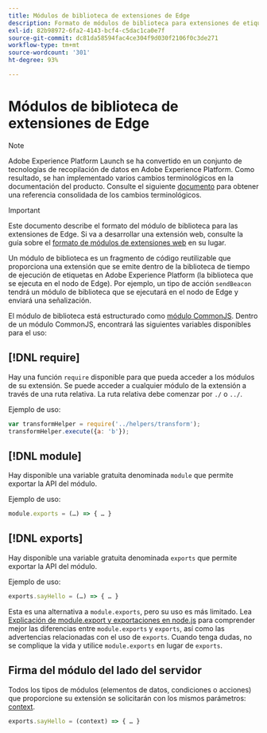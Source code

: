```yaml
---
title: Módulos de biblioteca de extensiones de Edge
description: Formato de módulos de biblioteca para extensiones de etiqueta en una propiedad Edge.
exl-id: 82b98972-6fa2-4143-bcf4-c5dac1ca0e7f
source-git-commit: dc81da58594fac4ce304f9d030f2106f0c3de271
workflow-type: tm+mt
source-wordcount: '301'
ht-degree: 93%

---
```


# Módulos de biblioteca de extensiones de Edge

>[!NOTE]
>
>Adobe Experience Platform Launch se ha convertido en un conjunto de tecnologías de recopilación de datos en Adobe Experience Platform. Como resultado, se han implementado varios cambios terminológicos en la documentación del producto. Consulte el siguiente [documento](../../term-updates.md) para obtener una referencia consolidada de los cambios terminológicos.

>[!IMPORTANT]
>
>Este documento describe el formato del módulo de biblioteca para las extensiones de Edge. Si va a desarrollar una extensión web, consulte la guía sobre el [formato de módulos de extensiones web](../web/format.md) en su lugar.

Un módulo de biblioteca es un fragmento de código reutilizable que proporciona una extensión que se emite dentro de la biblioteca de tiempo de ejecución de etiquetas en Adobe Experience Platform (la biblioteca que se ejecuta en el nodo de Edge). Por ejemplo, un tipo de acción `sendBeacon` tendrá un módulo de biblioteca que se ejecutará en el nodo de Edge y enviará una señalización.

El módulo de biblioteca está estructurado como [módulo CommonJS](https://nodejs.org/api/modules.html#modules-commonjs-modules). Dentro de un módulo CommonJS, encontrará las siguientes variables disponibles para el uso:

## [!DNL require]

Hay una función `require` disponible para que pueda acceder a los módulos de su extensión. Se puede acceder a cualquier módulo de la extensión a través de una ruta relativa. La ruta relativa debe comenzar por `./` o `../`.

Ejemplo de uso:

```js
var transformHelper = require('../helpers/transform');
transformHelper.execute({a: 'b'});
```

## [!DNL module]

Hay disponible una variable gratuita denominada `module` que permite exportar la API del módulo.

Ejemplo de uso:

```js
module.exports = (…) => { … }
```

## [!DNL exports]

Hay disponible una variable gratuita denominada `exports` que permite exportar la API del módulo.

Ejemplo de uso:

```js
exports.sayHello = (…) => { … }
```

Esta es una alternativa a `module.exports`, pero su uso es más limitado. Lea [Explicación de module.export y exportaciones en node.js](https://www.sitepoint.com/understanding-module-exports-exports-node-js/) para comprender mejor las diferencias entre `module.exports` y `exports`, así como las advertencias relacionadas con el uso de `exports`. Cuando tenga dudas, no se complique la vida y utilice `module.exports` en lugar de `exports`.

## Firma del módulo del lado del servidor

Todos los tipos de módulos (elementos de datos, condiciones o acciones) que proporcione su extensión se solicitarán con los mismos parámetros: [context](./context.md).

```js
exports.sayHello = (context) => { … }
```
